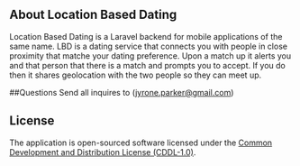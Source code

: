 
## About Location Based Dating

Location Based Dating is a Laravel backend for mobile applications of the same name.
LBD is a dating service that connects you with people in close proximity that matche
your dating preference. Upon a match up it alerts you and that person that there
is a match and prompts you to accept. If you do then it shares geolocation with the
two people so they can meet up.

##Questions
Send all inquires to (jyrone.parker@gmail.com)


## License

The application is open-sourced software licensed under the [Common Development and Distribution License (CDDL-1.0)](https://opensource.org/licenses/CDDL-1.0).
